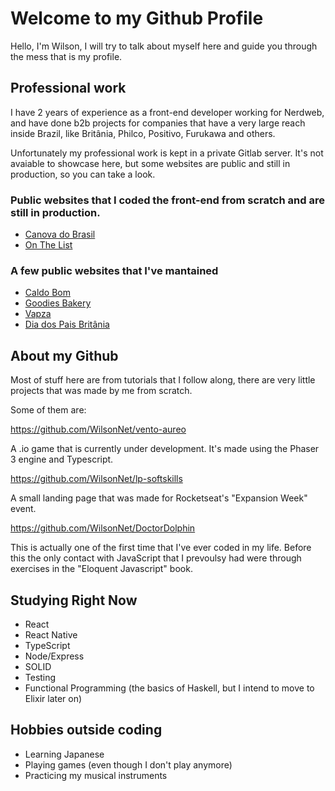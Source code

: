 # Welcome to my Github Profile

Hello, I'm Wilson, I will try to talk about myself here and guide you through the mess that is my profile.

## Professional work

I have 2 years of experience as a front-end developer working for Nerdweb, and have done b2b projects for companies that have a very large reach inside Brazil, like Britânia, Philco, Positivo, Furukawa and others. 

Unfortunately my professional work is kept in a private Gitlab server. It's not avaiable to showcase here, but some websites are public and still in production, so you can take a look.

### Public websites that I coded the front-end from scratch and are still in production.
- [Canova do Brasil](https://canovadobrasil.com.br/)
- [On The List](https://onthelist.com.br/)

### A few public websites that I've mantained
- [Caldo Bom](https://caldobom.com.br/)
- [Goodies Bakery](https://www.goodiesbakery.com.br/)
- [Vapza](https://www.vapza.com.br/)
- [Dia dos Pais Britânia](https://www.diadospaisbritania.com.br/)

## About my Github
Most of stuff here are from tutorials that I follow along, there are very little projects that was made by me from scratch.

Some of them are:

https://github.com/WilsonNet/vento-aureo

A .io game that is currently under development. It's made using the Phaser 3 engine and Typescript.

https://github.com/WilsonNet/lp-softskills

A small landing page that was made for Rocketseat's "Expansion Week" event.

https://github.com/WilsonNet/DoctorDolphin

This is actually one of the first time that I've ever coded in my life. Before this the only contact with JavaScript that I prevoulsy had were through exercises in the "Eloquent Javascript" book.


## Studying Right Now
- React
- React Native
- TypeScript
- Node/Express
- SOLID
- Testing
- Functional Programming (the basics of Haskell, but I intend to move to Elixir later on)

## Hobbies outside coding

- Learning Japanese
- Playing games (even though I don't play anymore)
- Practicing my musical instruments

